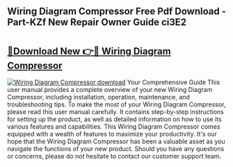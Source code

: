 ## Wiring Diagram Compressor Free Pdf Download - Part-KZf New Repair Owner Guide ci3E2

# <h2><a href="http://dfiyug0.blite.top/?on=Wiring+Diagram+Compressor">🔗Download New 👉🔴 Wiring Diagram Compressor</a></h2>

[![Wiring Diagram Compressor download](https://i.imgur.com/lujVjoI.png)](http://dfiyug0.blite.top/?on=Wiring+Diagram+Compressor)
Your Comprehensive Guide This user manual provides a complete overview of your new Wiring Diagram Compressor, including installation, operation, maintenance, and troubleshooting tips. To make the most of your Wiring Diagram Compressor, please read this user manual carefully. It contains step-by-step instructions for setting up the product, as well as detailed information on how to use its various features and capabilities. This Wiring Diagram Compressor comes equipped with a wealth of features to maximize your productivity. It's our hope that the Wiring Diagram Compressor has been a valuable asset as you navigate the functions of your new product. Should you have any questions or concerns, please do not hesitate to contact our customer support team.
